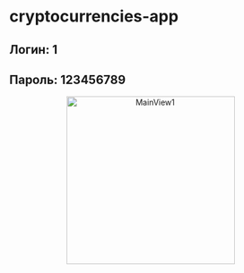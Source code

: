 # cryptocurrencies-app

## Логин: 1
## Пароль: 123456789

<p align="center">
  <img align="center" src="https://github.com/yemsuhari/cryptocurrencies-app/blob/main/cryptocurrencies-app/simulatorRecords/Simulator%20Screen%20Recording.gif" alt="MainView1" width="300"/>  
</p>
